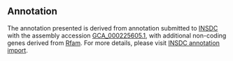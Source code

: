 

Annotation
----------

The annotation presented is derived from annotation submitted to
[INSDC](http://www.insdc.org) with the assembly accession
[GCA\_000225605.1](http://www.ebi.ac.uk/ena/data/view/GCA_000225605.1),
with additional non-coding genes derived from
[Rfam](http://rfam.xfam.org/). For more details, please visit [INSDC
annotation
import](http://ensemblgenomes.org/info/data/insdc_annotation).
